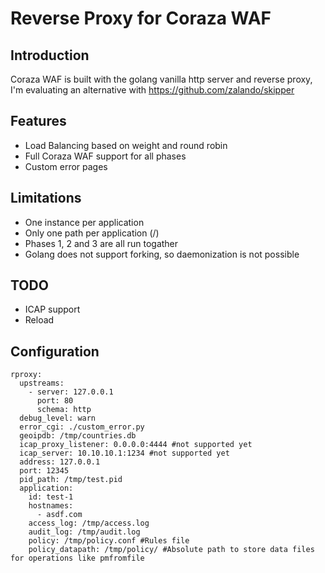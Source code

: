 # Reverse Proxy for Coraza WAF

## Introduction
Coraza WAF is built with the golang vanilla http server and reverse proxy, I'm evaluating an alternative with https://github.com/zalando/skipper

## Features
- Load Balancing based on weight and round robin
- Full Coraza WAF support for all phases
- Custom error pages

## Limitations
- One instance per application
- Only one path per application (/)
- Phases 1, 2 and 3 are all run togather
- Golang does not support forking, so daemonization is not possible

## TODO
- ICAP support
- Reload


## Configuration
```
rproxy:
  upstreams:
    - server: 127.0.0.1
      port: 80
      schema: http
  debug_level: warn
  error_cgi: ./custom_error.py
  geoipdb: /tmp/countries.db
  icap_proxy_listener: 0.0.0.0:4444 #not supported yet
  icap_server: 10.10.10.1:1234 #not supported yet
  address: 127.0.0.1
  port: 12345  
  pid_path: /tmp/test.pid
  application:
    id: test-1
    hostnames:
      - asdf.com
    access_log: /tmp/access.log
    audit_log: /tmp/audit.log
    policy: /tmp/policy.conf #Rules file
    policy_datapath: /tmp/policy/ #Absolute path to store data files for operations like pmfromfile
```